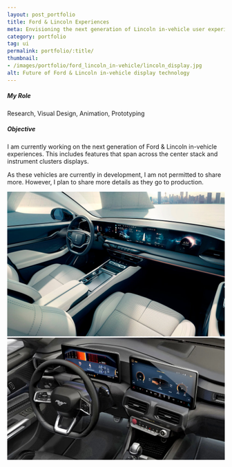 ```yaml
---
layout: post_portfolio
title: Ford & Lincoln Experiences
meta: Envisioning the next generation of Lincoln in-vehicle user experience.
category: portfolio
tag: ui
permalink: portfolio/:title/
thumbnail: 
- /images/portfolio/ford_lincoln_in-vehicle/lincoln_display.jpg
alt: Future of Ford & Lincoln in-vehicle display technology
---
```


##### My Role

Research, Visual Design, Animation, Prototyping

##### Objective

I am currently working on the next generation of Ford & Lincoln in-vehicle experiences. This includes features that span across the center stack and instrument clusters displays.

As these vehicles are currently in development, I am not permitted to share more. However, I plan to share more details as they go to production.

<div class="lightgallery">
  <a href="/images/portfolio/ford_lincoln_in-vehicle/lincoln_display.jpg"><img src="/images/portfolio/ford_lincoln_in-vehicle/lincoln_display.jpg" alt="Lincoln Concept Display"></a>
  <br>
  <a href="/images/portfolio/ford_lincoln_in-vehicle/ford_display.jpg"><img src="/images/portfolio/ford_lincoln_in-vehicle/ford_display.jpg" alt="Ford Mustang Display"></a>
</div>